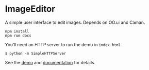 # ImageEditor
A simple user interface to edit images. Depends on OO.ui and Caman.

```
npm install
npm run docs
```

You'll need an HTTP server to run the demo in `index.html`. 

```
$ python -m SimpleHTTPServer
```

See the [demo](http://prtksxna.github.io/ImageEditor/) and [documentation](http://prtksxna.github.io/ImageEditor/docs/index.html) for details.
